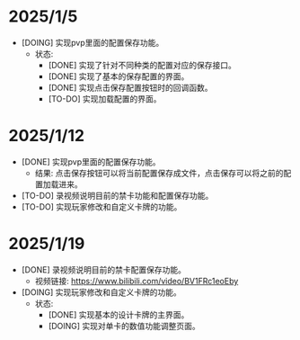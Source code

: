 # 2025/1/5
- [DOING] 实现pvp里面的配置保存功能。
	- 状态: 
		- [DONE] 实现了针对不同种类的配置对应的保存接口。
		- [DONE] 实现了基本的保存配置的界面。
		- [DONE] 实现点击保存配置按钮时的回调函数。
		- [TO-DO] 实现加载配置的界面。

# 2025/1/12
- [DONE] 实现pvp里面的配置保存功能。
	- 结果: 点击保存按钮可以将当前配置保存成文件，点击保存可以将之前的配置加载进来。
- [TO-DO] 录视频说明目前的禁卡功能和配置保存功能。
- [TO-DO] 实现玩家修改和自定义卡牌的功能。

# 2025/1/19
- [DONE] 录视频说明目前的禁卡配置保存功能。
	- 视频链接: https://www.bilibili.com/video/BV1FRc1eoEby
- [DOING] 实现玩家修改和自定义卡牌的功能。
	- 状态:
		- [DONE] 实现基本的设计卡牌的主界面。
		- [DOING] 实现对单卡的数值功能调整页面。